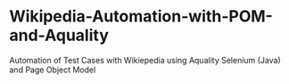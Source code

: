 # Wikipedia-Automation-with-POM-and-Aquality
Automation of Test Cases with Wikiepedia using Aquality Selenium (Java) and Page Object Model
